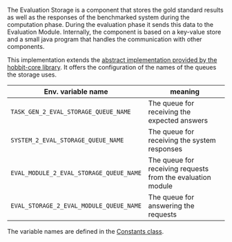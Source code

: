 The Evaluation Storage is a component that stores the gold standard results as well as the responses of the benchmarked system during the computation phase.
During the evaluation phase it sends this data to the Evaluation Module.
Internally, the component is based on a key-value store and a small java program that handles the communication with other components.

This implementation extends the [abstract implementation provided by the hobbit-core library](https://github.com/hobbit-project/core/blob/master/src/main/java/org/hobbit/core/components/AbstractEvaluationStorage.java). It offers the configuration of the names of the queues the storage uses.

| Env. variable name | meaning |
|---|---|
| `TASK_GEN_2_EVAL_STORAGE_QUEUE_NAME` | The queue for receiving the expected answers |
| `SYSTEM_2_EVAL_STORAGE_QUEUE_NAME`   | The queue for receiving the system responses |
| `EVAL_MODULE_2_EVAL_STORAGE_QUEUE_NAME` | The queue for receiving requests from the evaluation module |
| `EVAL_STORAGE_2_EVAL_MODULE_QUEUE_NAME` | The queue for answering the requests |

The variable names are defined in the [Constants class](https://github.com/hobbit-project/core/blob/develop/src/main/java/org/hobbit/core/Constants.java#L96).
